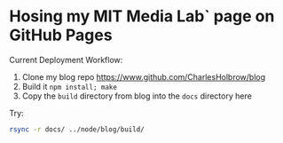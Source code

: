# Hosing my MIT Media Lab` page on GitHub Pages

Current Deployment Workflow:

1. Clone my blog repo https://www.github.com/CharlesHolbrow/blog
2. Build it `npm install; make`
3. Copy the `build` directory from blog into the `docs` directory here


Try:

```bash
rsync -r docs/ ../node/blog/build/
```
